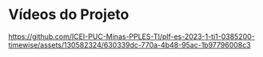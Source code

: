 # Vídeos do Projeto


https://github.com/ICEI-PUC-Minas-PPLES-TI/plf-es-2023-1-ti1-0385200-timewise/assets/130582324/630339dc-770a-4b48-95ac-1b97796008c3


